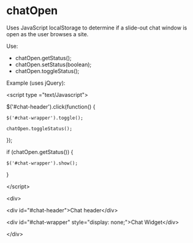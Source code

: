# chatOpen
Uses JavaScript localStorage to determine if a slide-out chat window is open as the user browses a site. 

Use:

- chatOpen.getStatus();
- chatOpen.setStatus(boolean);
- chatOpen.toggleStatus();

Example (uses jQuery):

&lt;script type ="text/Javascript">

  $('#chat-header').click(function() {

    $('#chat-wrapper').toggle();

    chatOpen.toggleStatus();

  });

  if (chatOpen.getStatus()) {

    $('#chat-wrapper').show();

  }

&lt;/script>


&lt;div>

  &lt;div id="#chat-header">Chat header&lt;/div>

  &lt;div id="#chat-wrapper" style="display: none;">Chat Widget&lt;/div>

&lt;/div>
